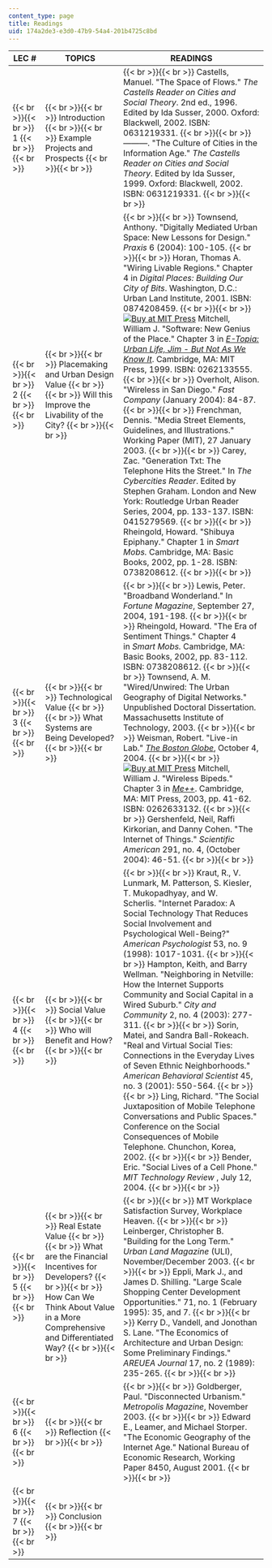 ```yaml
---
content_type: page
title: Readings
uid: 174a2de3-e3d0-47b9-54a4-201b4725c8bd
---
```


| LEC # | TOPICS | READINGS |
| --- | --- | --- |
|  {{< br >}}{{< br >}} 1 {{< br >}}{{< br >}}  |  {{< br >}}{{< br >}} Introduction {{< br >}}{{< br >}} Example Projects and Prospects {{< br >}}{{< br >}}  |  {{< br >}}{{< br >}} Castells, Manuel. "The Space of Flows." _The Castells Reader on Cities and Social Theory_. 2nd ed., 1996. Edited by Ida Susser, 2000. Oxford: Blackwell, 2002. ISBN: 0631219331. {{< br >}}{{< br >}} ———. "The Culture of Cities in the Information Age." _The Castells Reader on Cities and Social Theory_. Edited by Ida Susser, 1999. Oxford: Blackwell, 2002. ISBN: 0631219331. {{< br >}}{{< br >}}  |
|  {{< br >}}{{< br >}} 2 {{< br >}}{{< br >}}  |  {{< br >}}{{< br >}} Placemaking and Urban Design Value {{< br >}}{{< br >}} Will this Improve the Livability of the City? {{< br >}}{{< br >}}  |  {{< br >}}{{< br >}} Townsend, Anthony. "Digitally Mediated Urban Space: New Lessons for Design." _Praxis_ 6 (2004): 100-105. {{< br >}}{{< br >}} Horan, Thomas A. "Wiring Livable Regions." Chapter 4 in _Digital Places: Building Our City of Bits_. Washington, D.C.: Urban Land Institute, 2001. ISBN: 0874208459. {{< br >}}{{< br >}} [![Buy at MIT Press](/images/mp_logo.gif)](https://mitpress.mit.edu/books/e-topia) Mitchell, William J. "Software: New Genius of the Place." Chapter 3 in [_E-Topia: Urban Life, Jim - But Not As We Know It_](https://mitpress.mit.edu/books/e-topia). Cambridge, MA: MIT Press, 1999. ISBN: 0262133555. {{< br >}}{{< br >}} Overholt, Alison. "Wireless in San Diego." _Fast Company_ (January 2004): 84-87. {{< br >}}{{< br >}} Frenchman, Dennis. "Media Street Elements, Guidelines, and Illustrations." Working Paper (MIT), 27 January 2003. {{< br >}}{{< br >}} Carey, Zac. "Generation Txt: The Telephone Hits the Street." In _The Cybercities Reader_. Edited by Stephen Graham. London and New York: Routledge Urban Reader Series, 2004, pp. 133-137. ISBN: 0415279569. {{< br >}}{{< br >}} Rheingold, Howard. "Shibuya Epiphany." Chapter 1 in _Smart Mobs._ Cambridge, MA: Basic Books, 2002, pp. 1-28. ISBN: 0738208612. {{< br >}}{{< br >}}  |
|  {{< br >}}{{< br >}} 3 {{< br >}}{{< br >}}  |  {{< br >}}{{< br >}} Technological Value {{< br >}}{{< br >}} What Systems are Being Developed? {{< br >}}{{< br >}}  |  {{< br >}}{{< br >}} Lewis, Peter. "Broadband Wonderland." In _Fortune Magazine_, September 27, 2004, 191-198. {{< br >}}{{< br >}} Rheingold, Howard. "The Era of Sentiment Things." Chapter 4 in _Smart Mobs._ Cambridge, MA: Basic Books, 2002, pp. 83-112. ISBN: 0738208612. {{< br >}}{{< br >}} Townsend, A. M. "Wired/Unwired: The Urban Geography of Digital Networks." Unpublished Doctoral Dissertation. Massachusetts Institute of Technology, 2003. {{< br >}}{{< br >}} Weisman, Robert. "Live-in Lab." [_The Boston Globe_](http://boston.com/), October 4, 2004. {{< br >}}{{< br >}} [![Buy at MIT Press](/images/mp_logo.gif)](https://mitpress.mit.edu/books/me) Mitchell, William J. "Wireless Bipeds." Chapter 3 in [_Me++_](https://mitpress.mit.edu/books/me). Cambridge, MA: MIT Press, 2003, pp. 41-62. ISBN: 0262633132. {{< br >}}{{< br >}} Gershenfeld, Neil, Raffi Kirkorian, and Danny Cohen. "The Internet of Things." _Scientific American_ 291, no. 4, (October 2004): 46-51. {{< br >}}{{< br >}}  |
|  {{< br >}}{{< br >}} 4 {{< br >}}{{< br >}}  |  {{< br >}}{{< br >}} Social Value {{< br >}}{{< br >}} Who will Benefit and How? {{< br >}}{{< br >}}  |  {{< br >}}{{< br >}} Kraut, R., V. Lunmark, M. Patterson, S. Kiesler, T. Mukopadhyay, and W. Scherlis. "Internet Paradox: A Social Technology That Reduces Social Involvement and Psychological Well-Being?" _American Psychologist_ 53, no. 9 (1998): 1017-1031. {{< br >}}{{< br >}} Hampton, Keith, and Barry Wellman. "Neighboring in Netville: How the Internet Supports Community and Social Capital in a Wired Suburb." _City and Community_ 2, no. 4 (2003): 277-311. {{< br >}}{{< br >}} Sorin, Matei, and Sandra Ball-Rokeach. "Real and Virtual Social Ties: Connections in the Everyday Lives of Seven Ethnic Neighborhoods." _American Behavioral Scientist_ 45, no. 3 (2001): 550-564. {{< br >}}{{< br >}} Ling, Richard. "The Social Juxtaposition of Mobile Telephone Conversations and Public Spaces." Conference on the Social Consequences of Mobile Telephone. Chunchon, Korea, 2002. {{< br >}}{{< br >}} Bender, Eric. "Social Lives of a Cell Phone." _MIT Technology Review_ , July 12, 2004. {{< br >}}{{< br >}}  |
|  {{< br >}}{{< br >}} 5 {{< br >}}{{< br >}}  |  {{< br >}}{{< br >}} Real Estate Value {{< br >}}{{< br >}} What are the Financial Incentives for Developers? {{< br >}}{{< br >}} How Can We Think About Value in a More Comprehensive and Differentiated Way? {{< br >}}{{< br >}}  |  {{< br >}}{{< br >}} MT Workplace Satisfaction Survey, Workplace Heaven. {{< br >}}{{< br >}} Leinberger, Christopher B. "Building for the Long Term." _Urban Land Magazine_ (ULI), November/December 2003. {{< br >}}{{< br >}} Eppli, Mark J., and James D. Shilling. "Large Scale Shopping Center Development Opportunities." 71, no. 1 (February 1995): 35, and 7. {{< br >}}{{< br >}} Kerry D., Vandell, and Jonothan S. Lane. "The Economics of Architecture and Urban Design: Some Preliminary Findings." _AREUEA Journal_ 17, no. 2 (1989): 235-265. {{< br >}}{{< br >}}  |
|  {{< br >}}{{< br >}} 6 {{< br >}}{{< br >}}  |  {{< br >}}{{< br >}} Reflection {{< br >}}{{< br >}}  |  {{< br >}}{{< br >}} Goldberger, Paul. "Disconnected Urbanism." _Metropolis Magazine_, November 2003. {{< br >}}{{< br >}} Edward E., Leamer, and Michael Storper. "The Economic Geography of the Internet Age." National Bureau of Economic Research, Working Paper 8450, August 2001. {{< br >}}{{< br >}}  |
|  {{< br >}}{{< br >}} 7 {{< br >}}{{< br >}}  |  {{< br >}}{{< br >}} Conclusion {{< br >}}{{< br >}}  |